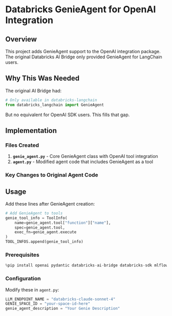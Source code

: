 # Databricks GenieAgent for OpenAI Integration

## Overview

This project adds GenieAgent support to the OpenAI integration package.  
The original Databricks AI Bridge only provided GenieAgent for LangChain users.

## Why This Was Needed

The original AI Bridge had:
```python
# Only available in databricks-langchain
from databricks_langchain import GenieAgent
```

But no equivalent for OpenAI SDK users. This fills that gap.

## Implementation

### Files Created

1. **`genie_agent.py`** - Core GenieAgent class with OpenAI tool integration
2. **`agent.py`** - Modified agent code that includes GenieAgent as a tool

### Key Changes to Original Agent Code



## Usage

Add these lines after GenieAgent creation:

```python
# Add GenieAgent to tools
genie_tool_info = ToolInfo(
    name=genie_agent.tool["function"]["name"],
    spec=genie_agent.tool,
    exec_fn=genie_agent.execute
)
TOOL_INFOS.append(genie_tool_info)
```
### Prerequisites

```python
%pip install openai pydantic databricks-ai-bridge databricks-sdk mlflow
```

### Configuration

Modify these in `agent.py`:
```python
LLM_ENDPOINT_NAME = "databricks-claude-sonnet-4"
GENIE_SPACE_ID = "your-space-id-here"
genie_agent_description = "Your Genie Description"
```

